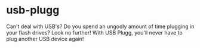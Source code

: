 # usb-plugg
Can't deal with USB's? Do you spend an ungodly amount of time plugging in your flash drives? Look no further! With USB Plugg, you'll never have to plug another USB device again!
